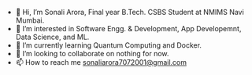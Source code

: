 - 👋 Hi, I’m Sonali Arora, Final year B.Tech. CSBS Student at NMIMS Navi Mumbai.
- 👀 I’m interested in Software Engg. & Development, App Developemnt, Data Science, and ML.
- 🌱 I’m currently learning Quantum Computing and Docker.
- 💞️ I’m looking to collaborate on nothing for now.
- 📫 How to reach me sonaliarora7072001@gmail.com

<!---
sonaliarora707/sonaliarora707 is a ✨ special ✨ repository because its `README.md` (this file) appears on your GitHub profile.
You can click the Preview link to take a look at your changes.
--->
